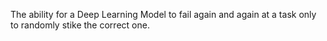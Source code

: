 The ability for a Deep Learning Model to fail again and again at a task only to randomly stike the correct one.